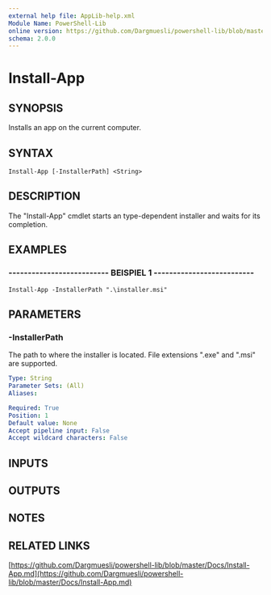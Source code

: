 ```yaml
---
external help file: AppLib-help.xml
Module Name: PowerShell-Lib
online version: https://github.com/Dargmuesli/powershell-lib/blob/master/Docs/Install-App.md
schema: 2.0.0
---
```


# Install-App

## SYNOPSIS
Installs an app on the current computer.

## SYNTAX

```
Install-App [-InstallerPath] <String>
```

## DESCRIPTION
The "Install-App" cmdlet starts an type-dependent installer and waits for its completion.

## EXAMPLES

### -------------------------- BEISPIEL 1 --------------------------
```
Install-App -InstallerPath ".\installer.msi"
```

## PARAMETERS

### -InstallerPath
The path to where the installer is located.
File extensions ".exe" and ".msi" are supported.

```yaml
Type: String
Parameter Sets: (All)
Aliases: 

Required: True
Position: 1
Default value: None
Accept pipeline input: False
Accept wildcard characters: False
```

## INPUTS

## OUTPUTS

## NOTES

## RELATED LINKS

[https://github.com/Dargmuesli/powershell-lib/blob/master/Docs/Install-App.md](https://github.com/Dargmuesli/powershell-lib/blob/master/Docs/Install-App.md)

